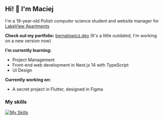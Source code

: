 ## Hi! 👋  I'm Maciej
I'm a 19-year-old Polish computer science student and website manager for [LakeView Apartments](https://www.lakeviewprzewiez.pl)  

**Check out my portfolio:** [bernatowicz.dev](https://bernatowicz.dev) (It's a little outdated, I'm working on a new version now)

**I’m currently learning:** 
- Project Management
- Front-end web development in Next.js 14 with TypeScript
- UI Design 

**Currently working on:**
- A secret project in Flutter, designed in Figma

### My skills
[![My Skills](https://skillicons.dev/icons?i=html,css,js,ts,react,nextjs,flutter,dart,figma,php,mysql)](https://skillicons.dev)
